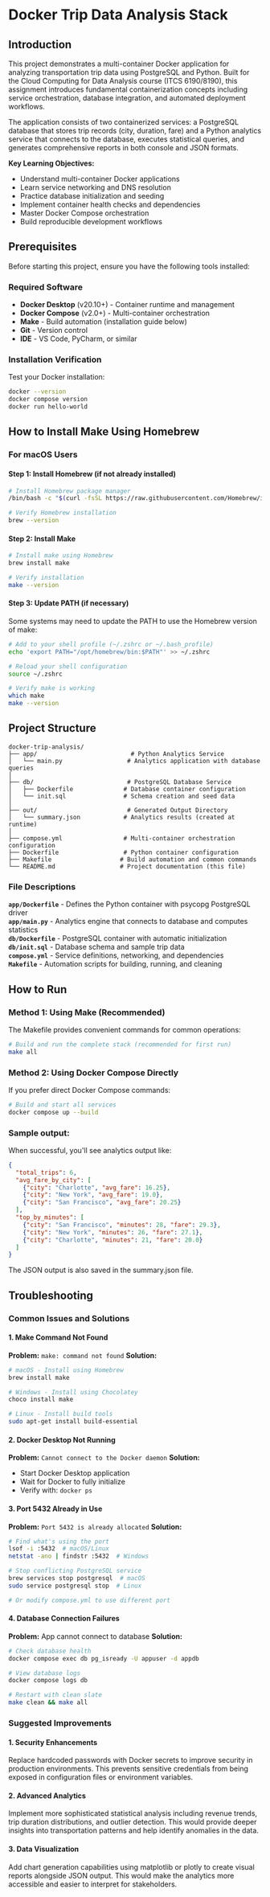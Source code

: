 # Docker Trip Data Analysis Stack

## Introduction

This project demonstrates a multi-container Docker application for analyzing transportation trip data using PostgreSQL and Python. Built for the Cloud Computing for Data Analysis course (ITCS 6190/8190), this assignment introduces fundamental containerization concepts including service orchestration, database integration, and automated deployment workflows.

The application consists of two containerized services: a PostgreSQL database that stores trip records (city, duration, fare) and a Python analytics service that connects to the database, executes statistical queries, and generates comprehensive reports in both console and JSON formats.


**Key Learning Objectives:**
- Understand multi-container Docker applications
- Learn service networking and DNS resolution
- Practice database initialization and seeding
- Implement container health checks and dependencies
- Master Docker Compose orchestration
- Build reproducible development workflows

## Prerequisites

Before starting this project, ensure you have the following tools installed:

### Required Software
- **Docker Desktop** (v20.10+) - Container runtime and management
- **Docker Compose** (v2.0+) - Multi-container orchestration
- **Make** - Build automation (installation guide below)
- **Git** - Version control
- **IDE** - VS Code, PyCharm, or similar

### Installation Verification
Test your Docker installation:
```bash
docker --version
docker compose version
docker run hello-world
```

## How to Install Make Using Homebrew

### For macOS Users

#### Step 1: Install Homebrew (if not already installed)
```bash
# Install Homebrew package manager
/bin/bash -c "$(curl -fsSL https://raw.githubusercontent.com/Homebrew/install/HEAD/install.sh)"

# Verify Homebrew installation
brew --version
```

#### Step 2: Install Make
```bash
# Install make using Homebrew
brew install make

# Verify installation
make --version
```

#### Step 3: Update PATH (if necessary)
Some systems may need to update the PATH to use the Homebrew version of make:
```bash
# Add to your shell profile (~/.zshrc or ~/.bash_profile)
echo 'export PATH="/opt/homebrew/bin:$PATH"' >> ~/.zshrc

# Reload your shell configuration
source ~/.zshrc

# Verify make is working
which make
make --version
```

## Project Structure

```
docker-trip-analysis/
├── app/                          # Python Analytics Service
│   └── main.py                  # Analytics application with database queries
│
├── db/                          # PostgreSQL Database Service
│   ├── Dockerfile              # Database container configuration
│   └── init.sql                # Schema creation and seed data
│
├── out/                         # Generated Output Directory
│   └── summary.json            # Analytics results (created at runtime)
│
├── compose.yml                 # Multi-container orchestration configuration
├── Dockerfile                  # Python container configuration
├── Makefile                   # Build automation and common commands
└── README.md                  # Project documentation (this file)
```

### File Descriptions

**`app/Dockerfile`** - Defines the Python container with psycopg PostgreSQL driver  
**`app/main.py`** - Analytics engine that connects to database and computes statistics  
**`db/Dockerfile`** - PostgreSQL container with automatic initialization  
**`db/init.sql`** - Database schema and sample trip data  
**`compose.yml`** - Service definitions, networking, and dependencies  
**`Makefile`** - Automation scripts for building, running, and cleaning

## How to Run

### Method 1: Using Make (Recommended)

The Makefile provides convenient commands for common operations:

```bash
# Build and run the complete stack (recommended for first run)
make all
```

### Method 2: Using Docker Compose Directly

If you prefer direct Docker Compose commands:

```bash
# Build and start all services
docker compose up --build
```

### Sample output:

When successful, you'll see analytics output like:
```json
{
  "total_trips": 6,
  "avg_fare_by_city": [
    {"city": "Charlotte", "avg_fare": 16.25},
    {"city": "New York", "avg_fare": 19.0},
    {"city": "San Francisco", "avg_fare": 20.25}
  ],
  "top_by_minutes": [
    {"city": "San Francisco", "minutes": 28, "fare": 29.3},
    {"city": "New York", "minutes": 26, "fare": 27.1},
    {"city": "Charlotte", "minutes": 21, "fare": 20.0}
  ]
}
```
The JSON output is also saved in the summary.json file.



## Troubleshooting

### Common Issues and Solutions

#### 1. Make Command Not Found
**Problem:** `make: command not found`
**Solution:**
```bash
# macOS - Install using Homebrew
brew install make

# Windows - Install using Chocolatey
choco install make

# Linux - Install build tools
sudo apt-get install build-essential
```

#### 2. Docker Desktop Not Running
**Problem:** `Cannot connect to the Docker daemon`
**Solution:**
- Start Docker Desktop application
- Wait for Docker to fully initialize
- Verify with: `docker ps`

#### 3. Port 5432 Already in Use
**Problem:** `Port 5432 is already allocated`
**Solution:**
```bash
# Find what's using the port
lsof -i :5432  # macOS/Linux
netstat -ano | findstr :5432  # Windows

# Stop conflicting PostgreSQL service
brew services stop postgresql  # macOS
sudo service postgresql stop  # Linux

# Or modify compose.yml to use different port
```

#### 4. Database Connection Failures
**Problem:** App cannot connect to database
**Solution:**
```bash
# Check database health
docker compose exec db pg_isready -U appuser -d appdb

# View database logs
docker compose logs db

# Restart with clean slate
make clean && make all
```


### Suggested Improvements

#### 1. Security Enhancements
Replace hardcoded passwords with Docker secrets to improve security in production environments. This prevents sensitive credentials from being exposed in configuration files or environment variables.

#### 2. Advanced Analytics
Implement more sophisticated statistical analysis including revenue trends, trip duration distributions, and outlier detection. This would provide deeper insights into transportation patterns and help identify anomalies in the data.

#### 3. Data Visualization
Add chart generation capabilities using matplotlib or plotly to create visual reports alongside JSON output. This would make the analytics more accessible and easier to interpret for stakeholders.
